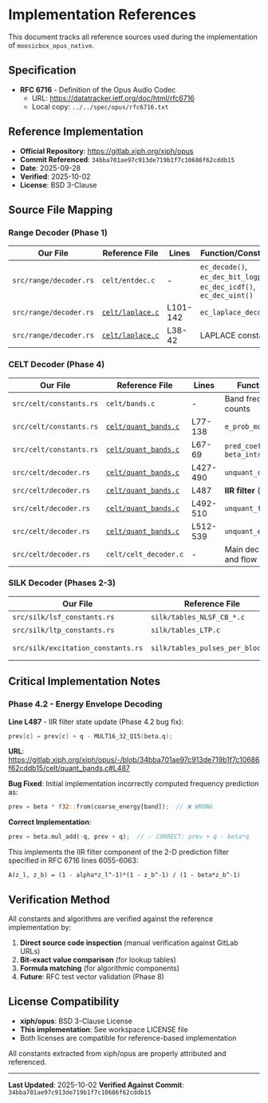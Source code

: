# Implementation References

This document tracks all reference sources used during the implementation of `moosicbox_opus_native`.

## Specification

* **RFC 6716** - Definition of the Opus Audio Codec
  * URL: https://datatracker.ietf.org/doc/html/rfc6716
  * Local copy: `../../spec/opus/rfc6716.txt`

## Reference Implementation

* **Official Repository**: https://gitlab.xiph.org/xiph/opus
* **Commit Referenced**: `34bba701ae97c913de719b1f7c10686f62cddb15`
* **Date**: 2025-09-28
* **Verified**: 2025-10-02
* **License**: BSD 3-Clause

## Source File Mapping

### Range Decoder (Phase 1)

| Our File | Reference File | Lines | Function/Constants |
|----------|----------------|-------|-------------------|
| `src/range/decoder.rs` | `celt/entdec.c` | - | `ec_decode()`, `ec_dec_bit_logp()`, `ec_dec_icdf()`, `ec_dec_uint()` |
| `src/range/decoder.rs` | [`celt/laplace.c`](https://gitlab.xiph.org/xiph/opus/-/blob/34bba701ae97c913de719b1f7c10686f62cddb15/celt/laplace.c#L101-142) | L101-142 | `ec_laplace_decode()` |
| `src/range/decoder.rs` | [`celt/laplace.c`](https://gitlab.xiph.org/xiph/opus/-/blob/34bba701ae97c913de719b1f7c10686f62cddb15/celt/laplace.c#L38-42) | L38-42 | LAPLACE constants |

### CELT Decoder (Phase 4)

| Our File | Reference File | Lines | Function/Constants |
|----------|----------------|-------|-------------------|
| `src/celt/constants.rs` | `celt/bands.c` | - | Band frequency tables, bin counts |
| `src/celt/constants.rs` | [`celt/quant_bands.c`](https://gitlab.xiph.org/xiph/opus/-/blob/34bba701ae97c913de719b1f7c10686f62cddb15/celt/quant_bands.c#L77-138) | L77-138 | `e_prob_model` |
| `src/celt/constants.rs` | [`celt/quant_bands.c`](https://gitlab.xiph.org/xiph/opus/-/blob/34bba701ae97c913de719b1f7c10686f62cddb15/celt/quant_bands.c#L67-69) | L67-69 | `pred_coef`, `beta_coef`, `beta_intra` |
| `src/celt/decoder.rs` | [`celt/quant_bands.c`](https://gitlab.xiph.org/xiph/opus/-/blob/34bba701ae97c913de719b1f7c10686f62cddb15/celt/quant_bands.c#L427-490) | L427-490 | `unquant_coarse_energy()` |
| `src/celt/decoder.rs` | [`celt/quant_bands.c`](https://gitlab.xiph.org/xiph/opus/-/blob/34bba701ae97c913de719b1f7c10686f62cddb15/celt/quant_bands.c#L487) | L487 | **IIR filter** (critical) |
| `src/celt/decoder.rs` | [`celt/quant_bands.c`](https://gitlab.xiph.org/xiph/opus/-/blob/34bba701ae97c913de719b1f7c10686f62cddb15/celt/quant_bands.c#L492-510) | L492-510 | `unquant_fine_energy()` |
| `src/celt/decoder.rs` | [`celt/quant_bands.c`](https://gitlab.xiph.org/xiph/opus/-/blob/34bba701ae97c913de719b1f7c10686f62cddb15/celt/quant_bands.c#L512-539) | L512-539 | `unquant_energy_finalise()` |
| `src/celt/decoder.rs` | `celt/celt_decoder.c` | - | Main decoder structure and flow |

### SILK Decoder (Phases 2-3)

| Our File | Reference File | Lines | Function/Constants |
|----------|----------------|-------|-------------------|
| `src/silk/lsf_constants.rs` | `silk/tables_NLSF_CB_*.c` | - | LSF codebooks |
| `src/silk/ltp_constants.rs` | `silk/tables_LTP.c` | - | LTP filter tables |
| `src/silk/excitation_constants.rs` | `silk/tables_pulses_per_block.c` | - | Excitation parameters |

## Critical Implementation Notes

### Phase 4.2 - Energy Envelope Decoding

**Line L487** - IIR filter state update (Phase 4.2 bug fix):
```c
prev[c] = prev[c] + q - MULT16_32_Q15(beta,q);
```

**URL**: https://gitlab.xiph.org/xiph/opus/-/blob/34bba701ae97c913de719b1f7c10686f62cddb15/celt/quant_bands.c#L487

**Bug Fixed**: Initial implementation incorrectly computed frequency prediction as:
```rust
prev = beta * f32::from(coarse_energy[band]);  // ❌ WRONG
```

**Correct Implementation**:
```rust
prev = beta.mul_add(-q, prev + q);  // ✅ CORRECT: prev + q - beta*q
```

This implements the IIR filter component of the 2-D prediction filter specified in RFC 6716 lines 6055-6063:
```
A(z_l, z_b) = (1 - alpha*z_l^-1)*(1 - z_b^-1) / (1 - beta*z_b^-1)
```

## Verification Method

All constants and algorithms are verified against the reference implementation by:

1. **Direct source code inspection** (manual verification against GitLab URLs)
2. **Bit-exact value comparison** (for lookup tables)
3. **Formula matching** (for algorithmic components)
4. **Future**: RFC test vector validation (Phase 8)

## License Compatibility

* **xiph/opus**: BSD 3-Clause License
* **This implementation**: See workspace LICENSE file
* Both licenses are compatible for reference-based implementation

All constants extracted from xiph/opus are properly attributed and referenced.

---

**Last Updated**: 2025-10-02
**Verified Against Commit**: `34bba701ae97c913de719b1f7c10686f62cddb15`
